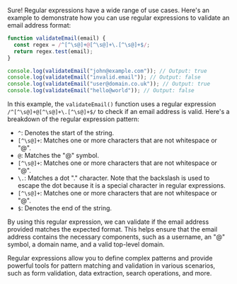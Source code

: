 Sure! Regular expressions have a wide range of use cases. Here's an example to demonstrate how you can use regular expressions to validate an email address format:

```javascript
function validateEmail(email) {
  const regex = /^[^\s@]+@[^\s@]+\.[^\s@]+$/;
  return regex.test(email);
}

console.log(validateEmail("john@example.com")); // Output: true
console.log(validateEmail("invalid.email")); // Output: false
console.log(validateEmail("user@domain.co.uk")); // Output: true
console.log(validateEmail("hello@world")); // Output: false
```

In this example, the `validateEmail()` function uses a regular expression `/^[^\s@]+@[^\s@]+\.[^\s@]+$/` to check if an email address is valid. Here's a breakdown of the regular expression pattern:

- `^`: Denotes the start of the string.
- `[^\s@]+`: Matches one or more characters that are not whitespace or "@".
- `@`: Matches the "@" symbol.
- `[^\s@]+`: Matches one or more characters that are not whitespace or "@".
- `\.`: Matches a dot "." character. Note that the backslash is used to escape the dot because it is a special character in regular expressions.
- `[^\s@]+`: Matches one or more characters that are not whitespace or "@".
- `$`: Denotes the end of the string.

By using this regular expression, we can validate if the email address provided matches the expected format. This helps ensure that the email address contains the necessary components, such as a username, an "@" symbol, a domain name, and a valid top-level domain.

Regular expressions allow you to define complex patterns and provide powerful tools for pattern matching and validation in various scenarios, such as form validation, data extraction, search operations, and more.
